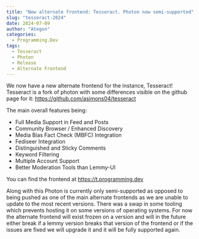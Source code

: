 ```yaml
---
title: "New alternate frontend: Tesseract. Photon now semi-supported"
slug: "tesseract-2024"
date: 2024-07-09
author: "Ategon"
categories:
  - Programming.Dev
tags:
  - Tesseract
  - Photon
  - Release
  - Alternate Frontend
---
```


We now have a new alternate frontend for the instance, Tesseract! Tesseract is
a fork of photon with some differences visible on the github page for it:
https://github.com/asimons04/tesseract

The main overall features being:

- Full Media Support in Feed and Posts
- Community Browser / Enhanced Discovery
- Media Bias Fact Check (MBFC) Integration
- Fediseer Integration
- Distinguished and Sticky Comments
- Keyword Filtering
- Multiple Account Support
- Better Moderation Tools than Lemmy-UI

You can find the frontend at https://t.programming.dev

Along with this Photon is currently only semi-supported as opposed to being
pushed as one of the main alternate frontends as we are unable to update to the
most recent versions. There was a swap in some tooling which prevents hosting it
on some versions of operating systems. For now the alternate frontend will exist
frozen on a version and will in the future either break if a lemmy version
breaks that version of the frontend or if the issues are fixed we will upgrade
it and it will be fully supported again.
